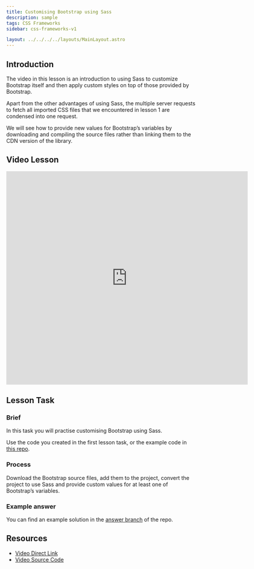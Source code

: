 ```yaml
---
title: Customising Bootstrap using Sass
description: sample
tags: CSS Frameworks
sidebar: css-frameworks-v1

layout: ../../../../layouts/MainLayout.astro
---
```


## Introduction

The video in this lesson is an introduction to using Sass to customize Bootstrap itself and then apply custom styles on top of those provided by Bootstrap.

Apart from the other advantages of using Sass, the multiple server requests to fetch all imported CSS files that we encountered in lesson 1 are condensed into one request.

We will see how to provide new values for Bootstrap’s variables by downloading and compiling the source files rather than linking them to the CDN version of the library.

## Video Lesson

<iframe src="https://player.vimeo.com/video/436570675?h=f1a856b931" width="640" height="564" frameborder="0" allow="autoplay; fullscreen" allowfullscreen></iframe>

## Lesson Task

### Brief

In this task you will practise customising Bootstrap using Sass.

Use the code you created in the first lesson task, or the example code in [this repo](https://github.com/NoroffFEU/customising-bootstrap-with-sass-lesson-task).

### Process

Download the Bootstrap source files, add them to the project, convert the project to use Sass and provide custom values for at least one of Bootstrap’s variables.

### Example answer

You can find an example solution in the [answer branch](https://github.com/NoroffFEU/customising-bootstrap-with-sass-lesson-task/tree/answer) of the repo.

## Resources

- [Video Direct Link](https://vimeo.com/436570675/f1a856b931)
- [Video Source Code](https://github.com/NoroffFEU/customising-bootstrap-with-sass)
